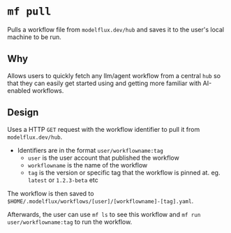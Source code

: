 # `mf pull`

Pulls a workflow file from `modelflux.dev/hub` and saves it to the user's local machine to be run.

## Why

Allows users to quickly fetch any llm/agent workflow from a central `hub` so that they can
easily get started using and getting more familiar with AI-enabled workflows.

## Design

Uses a HTTP `GET` request with the workflow identifier to pull it from `modelflux.dev/hub`.

- Identifiers are in the format `user/workflowname:tag`
  - `user` is the user account that published the workflow
  - `workflowname` is the name of the workflow
  - `tag` is the version or specific tag that the workflow is pinned at. eg. `latest` or `1.2.3-beta` etc

The workflow is then saved to `$HOME/.modelflux/workflows/[user]/[workflowname]-[tag].yaml`.

Afterwards, the user can use `mf ls` to see this workflow and `mf run user/workflowname:tag` to run the workflow.
